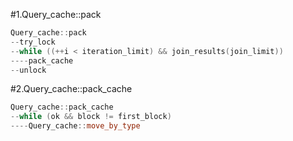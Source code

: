 #1.Query_cache::pack

```cpp
Query_cache::pack
--try_lock
--while ((++i < iteration_limit) && join_results(join_limit))
----pack_cache
--unlock

```

#2.Query_cache::pack_cache

```cpp
Query_cache::pack_cache
--while (ok && block != first_block)
----Query_cache::move_by_type
```













